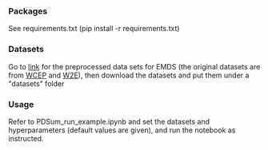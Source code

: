 ### Packages
See requirements.txt (pip install -r requirements.txt)

### Datasets
Go to [link](https://www.dropbox.com/sh/0mc7i10qype7og6/AAAARaHV_UFFc6J70YXTwGDIa?dl=0) for the preprocessed data sets for EMDS (the original datasets are from [WCEP](https://github.com/complementizer/wcep-mds-dataset) and [W2E](https://sites.google.com/site/w2edataset/)), then download the datasets and put them under a "datasets" folder

### Usage
Refer to PDSum_run_example.ipynb and set the datasets and hyperparameters (default values are given), and run the notebook as instructed.
